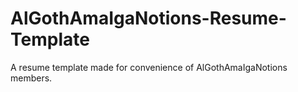# AlGothAmaIgaNotions-Resume-Template
A resume template made for convenience of AlGothAmaIgaNotions members.
